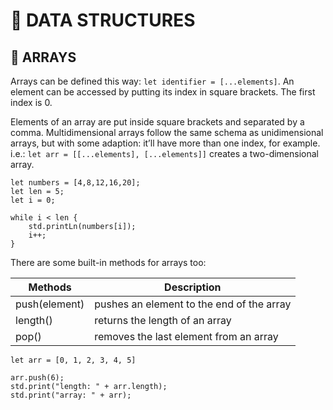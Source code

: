# 🧆 DATA STRUCTURES

## 🎳 ARRAYS

Arrays can be defined this way: `let identifier = [...elements]`. An element can be accessed by putting its index in square brackets. The first index is 0.

Elements of an array are put inside square brackets and separated by a comma. Multidimensional arrays follow the same schema as unidimensional arrays, but with some adaption: it’ll have more than one index, for example. i.e.: `let arr = [[...elements], [...elements]]` creates a two-dimensional array.

```tsx
let numbers = [4,8,12,16,20];
let len = 5;
let i = 0;

while i < len {
	std.printLn(numbers[i]);
	i++;
}
```

There are some built-in methods for arrays too:

| Methods | Description |
| --- | --- |
| push(element) | pushes an element to the end of the array |
| length() | returns the length of an array |
| pop() | removes the last element from an array  |

```tsx
let arr = [0, 1, 2, 3, 4, 5]

arr.push(6);
std.print("length: " + arr.length);
std.print("array: " + arr);
```